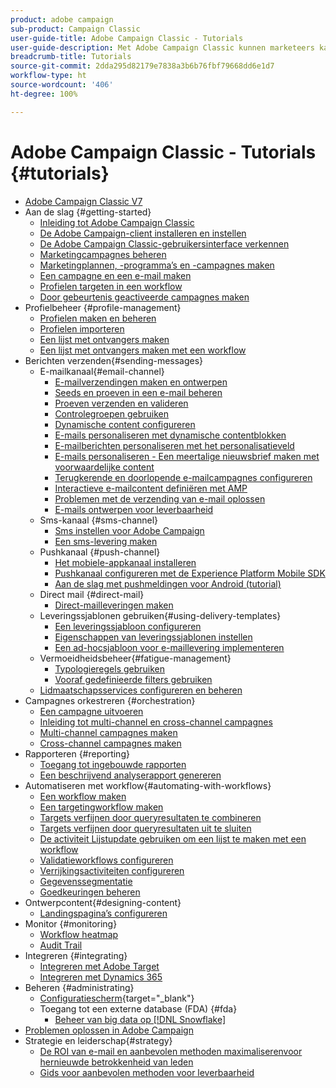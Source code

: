 ```yaml
---
product: adobe campaign
sub-product: Campaign Classic
user-guide-title: Adobe Campaign Classic - Tutorials
user-guide-description: Met Adobe Campaign Classic kunnen marketeers kanaaloverschrijdende klantervaringen ontwerpen. Het biedt ook een omgeving voor visuele campagneorkestratie, realtime-interactiebeheer en uitvoering via meerdere kanalen.
breadcrumb-title: Tutorials
source-git-commit: 2dda295d82179e7838a3b6b76fbf79668dd6e1d7
workflow-type: ht
source-wordcount: '406'
ht-degree: 100%

---
```



# Adobe Campaign Classic - Tutorials {#tutorials}

+ [Adobe Campaign Classic V7](/help/overview.md)
+ Aan de slag {#getting-started}
   + [Inleiding tot Adobe Campaign Classic](/help/getting-started/introduction-to-adobe-campaign-classic.md)
   + [De Adobe Campaign-client installeren en instellen](/help/getting-started/install-and-setup-the-adobe-campaign-client.md)
   + [De Adobe Campaign Classic-gebruikersinterface verkennen](/help/getting-started/exploring-the-adobe-campaign-classic-user-interface.md)
   + [Marketingcampagnes beheren](/help/getting-started/managing-marketing-campaigns.md)
   + [Marketingplannen, -programma’s en -campagnes maken](/help/getting-started/creating-a-marketing-plan-programs-and-campaigns.md)
   + [Een campagne en een e-mail maken](/help/getting-started/creating-a-campaign-and-an-email.md)
   + [Profielen targeten in een workflow](/help/getting-started/targeting-profiles-in-a-workflow.md)
   + [Door gebeurtenis geactiveerde campagnes maken](/help/getting-started/create-event-triggered-campaigns.md)
+ Profielbeheer {#profile-management}
   + [Profielen maken en beheren](/help/profile-management/create-and-manage-profiles.md)
   + [Profielen importeren](/help/data-management/importing-profiles.md)
   + [Een lijst met ontvangers maken](/help/profile-management/creating-a-list-of-recipients.md)
   + [Een lijst met ontvangers maken met een workflow](/help/profile-management/creating-a-list-of-recipients-with-a-workflow.md)
+ Berichten verzenden{#sending-messages}
   + E-mailkanaal{#email-channel}
      + [E-mailverzendingen maken en ontwerpen](/help/sending-messages/email-channel/create-and-design-email-deliveries.md)
      + [Seeds en proeven in een e-mail beheren](/help/sending-messages/email-channel/managing-seed-and-proofs.md)
      + [Proeven verzenden en valideren](/help/sending-messages/email-channel/send-and-validate-proofs.md)
      + [Controlegroepen gebruiken](/help/sending-messages/email-channel/use-control-groups.md)
      + [Dynamische content configureren](/help/sending-messages/email-channel/configuring-dynamic-content.md)
      + [E-mails personaliseren met dynamische contentblokken](/help/sending-messages/email-channel/personalization-with-dynamic-content-blocks.md)
      + [E-mailberichten personaliseren met het personalisatieveld](/help/sending-messages/email-channel/personalizing-emails-using-personalization-fields.md)
      + [E-mails personaliseren - Een meertalige nieuwsbrief maken met voorwaardelijke content](/help/sending-messages/email-channel/personalizing-emails-create-a-multi-lingual-newsletter-using-conditional-content.md)
      + [Terugkerende en doorlopende e-mailcampagnes configureren](/help/sending-messages/recurring-deliveries.md)
      + [Interactieve e-mailcontent definiëren met AMP](/help/sending-messages/email-channel/defining-interactive-email-content-with-amp.md)
      + [Problemen met de verzending van e-mail oplossen](/help/sending-messages/email-channel/troubleshooting-email-delivery-issues.md)
      + [E-mails ontwerpen voor leverbaarheid](/help/sending-messages/email-channel/design-emails-for-deliverability.md)
   + Sms-kanaal {#sms-channel}
      + [Sms instellen voor Adobe Campaign](https://experienceleague.adobe.com/docs/campaign-learn/set-up-sms-for-adobe-campaign/overview.html?lang=nl)
      + [Een sms-levering maken](/help/sending-messages/mobile-channel/create-a-sms-delivery.md)
   + Pushkanaal {#push-channel}
      + [Het mobiele-appkanaal installeren](/help/sending-messages/mobile-channel/installing-the-mobile-app-channel.md)
      + [Pushkanaal configureren met de Experience Platform Mobile SDK](/help/sending-messages/mobile-channel/configure-push-using-aep-mobile-sdk.md)
      + [Aan de slag met pushmeldingen voor Android (tutorial)](https://experienceleague.adobe.com/docs/campaign-classic-learn/getting-started-with-push-notifications-for-android/introduction.html?lang=nl)
   + Direct mail {#direct-mail}
      + [Direct-mailleveringen maken](/help/sending-messages/direct-mail/creating-direct-mail-deliveries.md)
   + Leveringssjablonen gebruiken{#using-delivery-templates}
      + [Een leveringssjabloon configureren](/help/sending-messages/using-delivery-templates/configuring-a-delivery-template.md)
      + [Eigenschappen van leveringssjablonen instellen](/help/sending-messages/using-delivery-templates/setting-delivery-template-properties.md)
      + [Een ad-hocsjabloon voor e-maillevering implementeren](/help/sending-messages/using-delivery-templates/deploying-ad-hoc-email-delivery-template.md)
   + Vermoeidheidsbeheer{#fatigue-management}
      + [Typologieregels gebruiken](/help/sending-messages/fatigue-management/typology-rules-for-fatigue-management.md)
      + [Vooraf gedefinieerde filters gebruiken](/help/sending-messages/fatigue-management/fatigue-management-using-filters.md)
   + [Lidmaatschapsservices configureren en beheren](/help/sending-messages/configuring-and-managing-subscription-services.md)
+ Campagnes orkestreren {#orchestration}
   + [Een campagne uitvoeren](/help/orchestrating-campaigns/executing-a-campaign.md)
   + [Inleiding tot multi-channel en cross-channel campagnes](/help/orchestrating-campaigns/introduction-to-cross-and-multi-channel-campaigns.md)
   + [Multi-channel campagnes maken](/help/orchestrating-campaigns/multi-channel-campaigns.md)
   + [Cross-channel campagnes maken](/help/orchestrating-campaigns/cross-channel-campaigns.md)
+ Rapporteren {#reporting}
   + [Toegang tot ingebouwde rapporten](/help/reporting/accessing-built-in-reports.md)
   + [Een beschrijvend analyserapport genereren](/help/reporting/generating-a-descriptive-analysis-report.md)
+ Automatiseren met workflow{#automating-with-workflows}
   + [Een workflow maken](/help/automating-with-workflows/creating-a-workflow.md)
   + [Een targetingworkflow maken](/help/automating-with-workflows/creating-a-targeting-workflow.md)
   + [Targets verfijnen door queryresultaten te combineren](/help/automating-with-workflows/refining-targets-by-combining-query-results.md)
   + [Targets verfijnen door queryresultaten uit te sluiten](/help/automating-with-workflows/refining-targets-by-excluding-query-results.md)
   + [De activiteit Lijstupdate gebruiken om een lijst te maken met een workflow](/help/automating-with-workflows/using-the-update-list-activity.md)
   + [Validatieworkflows configureren](/help/automating-with-workflows/validation-flow-configuration.md)
   + [Verrijkingsactiviteiten configureren](/help/automating-with-workflows/enrichment-activity.md)
   + [Gegevenssegmentatie](/help/data-management/data-segmentation.md)
   + [Goedkeuringen beheren](/help/automating-with-workflows/managing-approvals.md)
+ Ontwerpcontent{#designing-content}
   + [Landingspagina’s configureren](/help/designing-content/configure-landingpages.md)
+ Monitor {#monitoring}
   + [Workflow heatmap](/help/monitoring-campaign-classic/workflow-heatmap.md)
   + [Audit Trail](/help/monitoring-campaign-classic/audit-trail.md)
+ Integreren {#integrating}
   + [Integreren met Adobe Target](/help/integrations/target-integration.md)
   + [Integreren met Dynamics 365](/help/integrations/dynamics365-integration.md)
+ Beheren {#administrating}
   + [Configuratiescherm](https://experienceleague.adobe.com/docs/control-panel-learn/control-panel/control-panel-overview.html?lang=nl){target=&quot;_blank&quot;}
   + Toegang tot een externe database (FDA) {#fda}
      + [Beheer van big data op [!DNL Snowflake]](/help/administrating/snowflake/big-data-segmentation-on-snowflake.md)
+ [Problemen oplossen in Adobe Campaign](https://experienceleague.adobe.com/docs/campaign-classic-learn/troubleshooting/overview.html?lang=nl)
+ Strategie en leiderschap{#strategy}
   + [De ROI van e-mail en aanbevolen methoden maximaliserenvoor hernieuwde betrokkenheid van leden](https://experienceleague.adobe.com/docs/campaign-learn/tutorials/strategy/campaign-maximize-email-best-practices.html?lang=nl)
   + [Gids voor aanbevolen methoden voor leverbaarheid](https://experienceleague.adobe.com/docs/deliverability-learn/deliverability-best-practice-guide/introduction.html?lang=nl)
